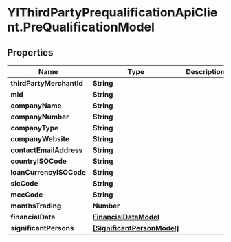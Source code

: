 # YlThirdPartyPrequalificationApiClient.PreQualificationModel

## Properties

Name | Type | Description | Notes
------------ | ------------- | ------------- | -------------
**thirdPartyMerchantId** | **String** |  | 
**mid** | **String** |  | [optional] 
**companyName** | **String** |  | 
**companyNumber** | **String** |  | 
**companyType** | **String** |  | 
**companyWebsite** | **String** |  | [optional] 
**contactEmailAddress** | **String** |  | [optional] 
**countryISOCode** | **String** |  | 
**loanCurrencyISOCode** | **String** |  | [optional] 
**sicCode** | **String** |  | [optional] 
**mccCode** | **String** |  | [optional] 
**monthsTrading** | **Number** |  | [optional] 
**financialData** | [**FinancialDataModel**](FinancialDataModel.md) |  | 
**significantPersons** | [**[SignificantPersonModel]**](SignificantPersonModel.md) |  | [optional] 


